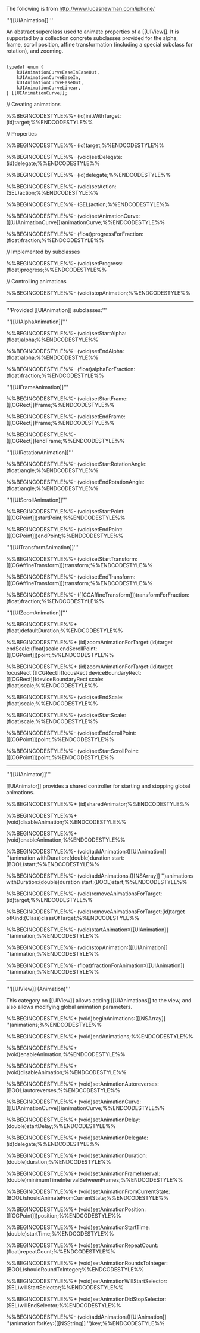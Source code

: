 

The following is from http://www.lucasnewman.com/iphone/

'''[[UIAnimation]]'''

An abstract superclass used to animate properties of a [[UIView]]. It is supported by a collection concrete subclasses provided for the alpha, frame, scroll position, affine transformation (including a special subclass for rotation), and zooming.

<code>
typedef enum {
    kUIAnimationCurveEaseInEaseOut,
    kUIAnimationCurveEaseIn,
    kUIAnimationCurveEaseOut,
    kUIAnimationCurveLinear,
} [[UIAnimationCurve]];
</code>

// Creating animations

%%BEGINCODESTYLE%%- (id)initWithTarget:(id)target;%%ENDCODESTYLE%%

// Properties

%%BEGINCODESTYLE%%- (id)target;%%ENDCODESTYLE%%

%%BEGINCODESTYLE%%- (void)setDelegate:(id)delegate;%%ENDCODESTYLE%%

%%BEGINCODESTYLE%%- (id)delegate;%%ENDCODESTYLE%%

%%BEGINCODESTYLE%%- (void)setAction:(SEL)action;%%ENDCODESTYLE%%

%%BEGINCODESTYLE%%- (SEL)action;%%ENDCODESTYLE%%

%%BEGINCODESTYLE%%- (void)setAnimationCurve:([[UIAnimationCurve]])animationCurve;%%ENDCODESTYLE%%

%%BEGINCODESTYLE%%- (float)progressForFraction:(float)fraction;%%ENDCODESTYLE%%

// Implemented by subclasses

%%BEGINCODESTYLE%%- (void)setProgress:(float)progress;%%ENDCODESTYLE%%

// Controlling animations

%%BEGINCODESTYLE%%- (void)stopAnimation;%%ENDCODESTYLE%%

----

'''Provided [[UIAnimation]] subclasses:'''

'''[[UIAlphaAnimation]]'''

%%BEGINCODESTYLE%%- (void)setStartAlpha:(float)alpha;%%ENDCODESTYLE%%

%%BEGINCODESTYLE%%- (void)setEndAlpha:(float)alpha;%%ENDCODESTYLE%%

%%BEGINCODESTYLE%%- (float)alphaForFraction:(float)fraction;%%ENDCODESTYLE%%

'''[[UIFrameAnimation]]'''

%%BEGINCODESTYLE%%- (void)setStartFrame:([[CGRect]])frame;%%ENDCODESTYLE%%

%%BEGINCODESTYLE%%- (void)setEndFrame:([[CGRect]])frame;%%ENDCODESTYLE%%

%%BEGINCODESTYLE%%- ([[CGRect]])endFrame;%%ENDCODESTYLE%%

'''[[UIRotationAnimation]]'''

%%BEGINCODESTYLE%%- (void)setStartRotationAngle:(float)angle;%%ENDCODESTYLE%%

%%BEGINCODESTYLE%%- (void)setEndRotationAngle:(float)angle;%%ENDCODESTYLE%%

'''[[UIScrollAnimation]]'''

%%BEGINCODESTYLE%%- (void)setStartPoint:([[CGPoint]])startPoint;%%ENDCODESTYLE%%

%%BEGINCODESTYLE%%- (void)setEndPoint:([[CGPoint]])endPoint;%%ENDCODESTYLE%%

'''[[UITransformAnimation]]'''

%%BEGINCODESTYLE%%- (void)setStartTransform:([[CGAffineTransform]])transform;%%ENDCODESTYLE%%

%%BEGINCODESTYLE%%- (void)setEndTransform:([[CGAffineTransform]])transform;%%ENDCODESTYLE%%

%%BEGINCODESTYLE%%- ([[CGAffineTransform]])transformForFraction:(float)fraction;%%ENDCODESTYLE%%

'''[[UIZoomAnimation]]'''

%%BEGINCODESTYLE%%+ (float)defaultDuration;%%ENDCODESTYLE%%

%%BEGINCODESTYLE%%+ (id)zoomAnimationForTarget:(id)target endScale:(float)scale endScrollPoint:([[CGPoint]])point;%%ENDCODESTYLE%%

%%BEGINCODESTYLE%%+ (id)zoomAnimationForTarget:(id)target focusRect:([[CGRect]])focusRect deviceBoundaryRect:([[CGRect]])deviceBoundaryRect scale:(float)scale;%%ENDCODESTYLE%%

%%BEGINCODESTYLE%%- (void)setEndScale:(float)scale;%%ENDCODESTYLE%%

%%BEGINCODESTYLE%%- (void)setStartScale:(float)scale;%%ENDCODESTYLE%%

%%BEGINCODESTYLE%%- (void)setEndScrollPoint:([[CGPoint]])point;%%ENDCODESTYLE%%

%%BEGINCODESTYLE%%- (void)setStartScrollPoint:([[CGPoint]])point;%%ENDCODESTYLE%%

----

'''[[UIAnimator]]'''

[[UIAnimator]] provides a shared controller for starting and stopping global animations.

%%BEGINCODESTYLE%%+ (id)sharedAnimator;%%ENDCODESTYLE%%

%%BEGINCODESTYLE%%+ (void)disableAnimation;%%ENDCODESTYLE%%

%%BEGINCODESTYLE%%+ (void)enableAnimation;%%ENDCODESTYLE%%

%%BEGINCODESTYLE%%- (void)addAnimation:([[UIAnimation]] '')animation withDuration:(double)duration start:(BOOL)start;%%ENDCODESTYLE%%

%%BEGINCODESTYLE%%- (void)addAnimations:([[NSArray]] '')animations withDuration:(double)duration start:(BOOL)start;%%ENDCODESTYLE%%

%%BEGINCODESTYLE%%- (void)removeAnimationsForTarget:(id)target;%%ENDCODESTYLE%%

%%BEGINCODESTYLE%%- (void)removeAnimationsForTarget:(id)target ofKind:(Class)classOfTarget;%%ENDCODESTYLE%%

%%BEGINCODESTYLE%%- (void)startAnimation:([[UIAnimation]] '')animation;%%ENDCODESTYLE%%

%%BEGINCODESTYLE%%- (void)stopAnimation:([[UIAnimation]] '')animation;%%ENDCODESTYLE%%

%%BEGINCODESTYLE%%- (float)fractionForAnimation:([[UIAnimation]] '')animation;%%ENDCODESTYLE%%

----

'''[[UIView]] (Animation)'''

This category on [[UIView]] allows adding [[UIAnimations]] to the view, and also allows modifying global animation parameters.

%%BEGINCODESTYLE%%+ (void)beginAnimations:([[NSArray]] '')animations;%%ENDCODESTYLE%%

%%BEGINCODESTYLE%%+ (void)endAnimations;%%ENDCODESTYLE%%

%%BEGINCODESTYLE%%+ (void)enableAnimation;%%ENDCODESTYLE%%

%%BEGINCODESTYLE%%+ (void)disableAnimation;%%ENDCODESTYLE%%

%%BEGINCODESTYLE%%+ (void)setAnimationAutoreverses:(BOOL)autoreverses;%%ENDCODESTYLE%%

%%BEGINCODESTYLE%%+ (void)setAnimationCurve:([[UIAnimationCurve]])animationCurve;%%ENDCODESTYLE%%

%%BEGINCODESTYLE%%+ (void)setAnimationDelay:(double)startDelay;%%ENDCODESTYLE%%

%%BEGINCODESTYLE%%+ (void)setAnimationDelegate:(id)delegate;%%ENDCODESTYLE%%

%%BEGINCODESTYLE%%+ (void)setAnimationDuration:(double)duration;%%ENDCODESTYLE%%

%%BEGINCODESTYLE%%+ (void)setAnimationFrameInterval:(double)minimumTimeIntervalBetweenFrames;%%ENDCODESTYLE%%

%%BEGINCODESTYLE%%+ (void)setAnimationFromCurrentState:(BOOL)shouldAnimateFromCurrentState;%%ENDCODESTYLE%%

%%BEGINCODESTYLE%%+ (void)setAnimationPosition:([[CGPoint]])position;%%ENDCODESTYLE%%

%%BEGINCODESTYLE%%+ (void)setAnimationStartTime:(double)startTime;%%ENDCODESTYLE%%

%%BEGINCODESTYLE%%+ (void)setAnimationRepeatCount:(float)repeatCount;%%ENDCODESTYLE%%

%%BEGINCODESTYLE%%+ (void)setAnimationRoundsToInteger:(BOOL)shouldRoundToInteger;%%ENDCODESTYLE%%

%%BEGINCODESTYLE%%+ (void)setAnimationWillStartSelector:(SEL)willStartSelector;%%ENDCODESTYLE%%

%%BEGINCODESTYLE%%+ (void)setAnimationDidStopSelector:(SEL)willEndSelector;%%ENDCODESTYLE%%

%%BEGINCODESTYLE%%- (void)addAnimation:([[UIAnimation]] '')animation forKey:([[NSString]] '')key;%%ENDCODESTYLE%%